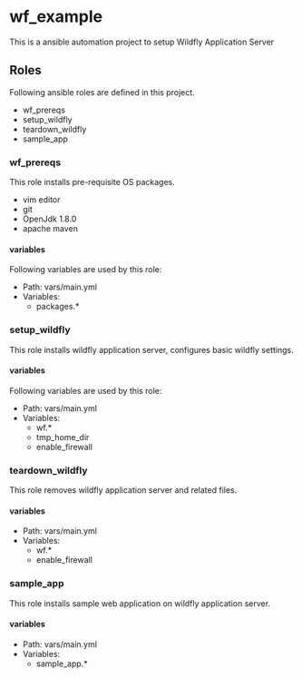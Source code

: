 # wf_example

This is a ansible automation project to setup Wildfly Application Server

## Roles
Following ansible roles are defined in this project.

- wf_prereqs
- setup_wildfly
- teardown_wildfly
- sample_app

### wf_prereqs
This role installs pre-requisite OS packages.
- vim editor
- git
- OpenJdk 1.8.0
- apache maven

#### variables
Following variables are used by this role:
- Path: vars/main.yml
- Variables:
  - packages.*

### setup_wildfly
This role installs wildfly application server, configures basic wildfly settings.

#### variables
Following variables are used by this role:
- Path: vars/main.yml
- Variables:
  - wf.*
  - tmp_home_dir
  - enable_firewall

### teardown_wildfly
This role removes wildfly application server and related files.

#### variables

- Path: vars/main.yml
- Variables:
  - wf.*
  - enable_firewall

### sample_app
This role installs sample web application on wildfly application server.

####  variables

- Path: vars/main.yml
- Variables:
  - sample_app.*
